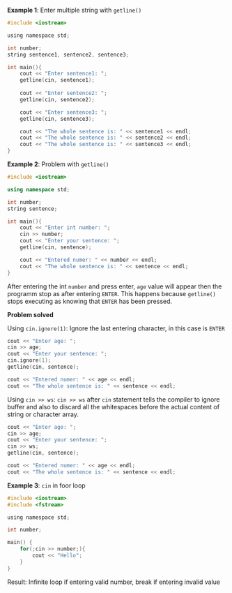 **Example 1**: Enter multiple string with ``getline()``

```c
#include <iostream>

using namespace std;

int number;
string sentence1, sentence2, sentence3;

int main(){
	cout << "Enter sentence1: ";
	getline(cin, sentence1);
	
	cout << "Enter sentence2: ";
	getline(cin, sentence2);

	cout << "Enter sentence3: ";
	getline(cin, sentence3);

	cout << "The whole sentence is: " << sentence1 << endl;
	cout << "The whole sentence is: " << sentence2 << endl;
	cout << "The whole sentence is: " << sentence3 << endl;
}
```
**Example 2**: Problem with ``getline()``

```cpp
#include <iostream>

using namespace std;

int number;
string sentence;

int main(){
	cout << "Enter int number: ";
	cin >> number;
	cout << "Enter your sentence: ";
	getline(cin, sentence);

	cout << "Entered numer: " << number << endl;
	cout << "The whole sentence is: " << sentence << endl;
}
```

After entering the int ``number`` and press enter, ``age`` value will appear then the programm stop as after entering ``ENTER``. This happens because ``getline()`` stops executing as knowing that ``ENTER`` has been pressed.

**Problem solved**

Using ``cin.ignore(1)``: Ignore the last entering character, in this case is ``ENTER``

```cpp
cout << "Enter age: ";
cin >> age;
cout << "Enter your sentence: ";
cin.ignore(1); 
getline(cin, sentence);

cout << "Entered numer: " << age << endl;
cout << "The whole sentence is: " << sentence << endl;
```

Using ``cin >> ws``: ``cin >> ws`` after ``cin`` statement tells the compiler to ignore buffer and also to discard all the whitespaces before the actual content of string or character array.

```cpp
cout << "Enter age: ";
cin >> age;
cout << "Enter your sentence: ";
cin >> ws;
getline(cin, sentence);

cout << "Entered numer: " << age << endl;
cout << "The whole sentence is: " << sentence << endl;
```

**Example 3**: ``cin`` in foor loop

```c
#include <iostream>
#include <fstream>

using namespace std;

int number;

main() {
	for(;cin >> number;){
		cout << "Hello";
	}
}
```

Result: Infinite loop if entering valid number, break if entering invalid value
